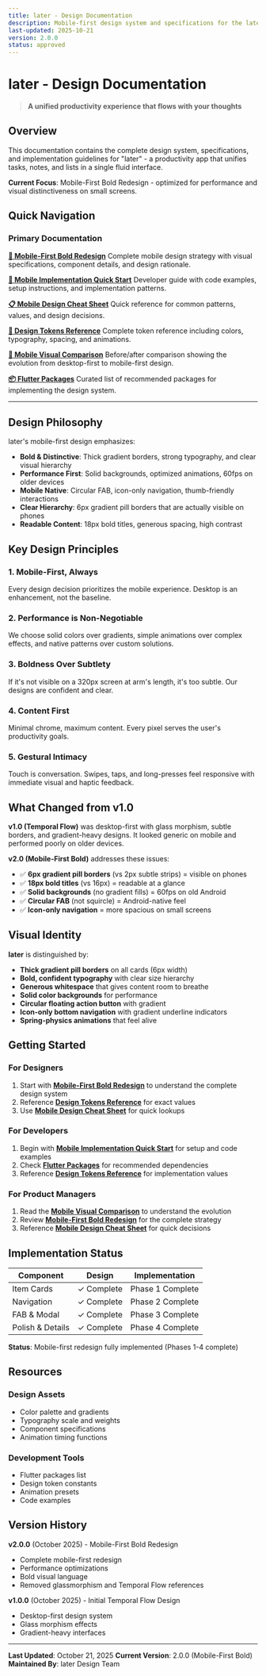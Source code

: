 ```yaml
---
title: later - Design Documentation
description: Mobile-first design system and specifications for the later productivity app
last-updated: 2025-10-21
version: 2.0.0
status: approved
---
```


# later - Design Documentation

> **A unified productivity experience that flows with your thoughts**

## Overview

This documentation contains the complete design system, specifications, and implementation guidelines for "later" - a productivity app that unifies tasks, notes, and lists in a single fluid interface.

**Current Focus**: Mobile-First Bold Redesign - optimized for performance and visual distinctiveness on small screens.

## Quick Navigation

### Primary Documentation

**[📱 Mobile-First Bold Redesign](./MOBILE-FIRST-BOLD-REDESIGN.md)**
Complete mobile design strategy with visual specifications, component details, and design rationale.

**[🚀 Mobile Implementation Quick Start](./MOBILE_IMPLEMENTATION_QUICK_START.md)**
Developer guide with code examples, setup instructions, and implementation patterns.

**[📋 Mobile Design Cheat Sheet](./MOBILE_DESIGN_CHEAT_SHEET.md)**
Quick reference for common patterns, values, and design decisions.

**[🎨 Design Tokens Reference](./DESIGN_TOKENS_REFERENCE.md)**
Complete token reference including colors, typography, spacing, and animations.

**[👀 Mobile Visual Comparison](./MOBILE_VISUAL_COMPARISON.md)**
Before/after comparison showing the evolution from desktop-first to mobile-first design.

**[📦 Flutter Packages](./FLUTTER-PACKAGES.md)**
Curated list of recommended packages for implementing the design system.

---

## Design Philosophy

later's mobile-first design emphasizes:

- **Bold & Distinctive**: Thick gradient borders, strong typography, and clear visual hierarchy
- **Performance First**: Solid backgrounds, optimized animations, 60fps on older devices
- **Mobile Native**: Circular FAB, icon-only navigation, thumb-friendly interactions
- **Clear Hierarchy**: 6px gradient pill borders that are actually visible on phones
- **Readable Content**: 18px bold titles, generous spacing, high contrast

## Key Design Principles

### 1. Mobile-First, Always
Every design decision prioritizes the mobile experience. Desktop is an enhancement, not the baseline.

### 2. Performance is Non-Negotiable
We choose solid colors over gradients, simple animations over complex effects, and native patterns over custom solutions.

### 3. Boldness Over Subtlety
If it's not visible on a 320px screen at arm's length, it's too subtle. Our designs are confident and clear.

### 4. Content First
Minimal chrome, maximum content. Every pixel serves the user's productivity goals.

### 5. Gestural Intimacy
Touch is conversation. Swipes, taps, and long-presses feel responsive with immediate visual and haptic feedback.

## What Changed from v1.0

**v1.0 (Temporal Flow)** was desktop-first with glass morphism, subtle borders, and gradient-heavy designs. It looked generic on mobile and performed poorly on older devices.

**v2.0 (Mobile-First Bold)** addresses these issues:

- ✅ **6px gradient pill borders** (vs 2px subtle strips) = visible on phones
- ✅ **18px bold titles** (vs 16px) = readable at a glance
- ✅ **Solid backgrounds** (no gradient fills) = 60fps on old Android
- ✅ **Circular FAB** (not squircle) = Android-native feel
- ✅ **Icon-only navigation** = more spacious on small screens

## Visual Identity

**later** is distinguished by:

- **Thick gradient pill borders** on all cards (6px width)
- **Bold, confident typography** with clear size hierarchy
- **Generous whitespace** that gives content room to breathe
- **Solid color backgrounds** for performance
- **Circular floating action button** with gradient
- **Icon-only bottom navigation** with gradient underline indicators
- **Spring-physics animations** that feel alive

## Getting Started

### For Designers

1. Start with **[Mobile-First Bold Redesign](./MOBILE-FIRST-BOLD-REDESIGN.md)** to understand the complete design system
2. Reference **[Design Tokens Reference](./DESIGN_TOKENS_REFERENCE.md)** for exact values
3. Use **[Mobile Design Cheat Sheet](./MOBILE_DESIGN_CHEAT_SHEET.md)** for quick lookups

### For Developers

1. Begin with **[Mobile Implementation Quick Start](./MOBILE_IMPLEMENTATION_QUICK_START.md)** for setup and code examples
2. Check **[Flutter Packages](./FLUTTER-PACKAGES.md)** for recommended dependencies
3. Reference **[Design Tokens Reference](./DESIGN_TOKENS_REFERENCE.md)** for implementation values

### For Product Managers

1. Read the **[Mobile Visual Comparison](./MOBILE_VISUAL_COMPARISON.md)** to understand the evolution
2. Review **[Mobile-First Bold Redesign](./MOBILE-FIRST-BOLD-REDESIGN.md)** for the complete strategy
3. Reference **[Mobile Design Cheat Sheet](./MOBILE_DESIGN_CHEAT_SHEET.md)** for quick decisions

## Implementation Status

| Component | Design | Implementation |
|-----------|--------|----------------|
| Item Cards | ✓ Complete | Phase 1 Complete |
| Navigation | ✓ Complete | Phase 2 Complete |
| FAB & Modal | ✓ Complete | Phase 3 Complete |
| Polish & Details | ✓ Complete | Phase 4 Complete |

**Status**: Mobile-first redesign fully implemented (Phases 1-4 complete)

## Resources

### Design Assets
- Color palette and gradients
- Typography scale and weights
- Component specifications
- Animation timing functions

### Development Tools
- Flutter packages list
- Design token constants
- Animation presets
- Code examples

## Version History

**v2.0.0** (October 2025) - Mobile-First Bold Redesign
- Complete mobile-first redesign
- Performance optimizations
- Bold visual language
- Removed glassmorphism and Temporal Flow references

**v1.0.0** (October 2025) - Initial Temporal Flow Design
- Desktop-first design system
- Glass morphism effects
- Gradient-heavy interfaces

---

**Last Updated**: October 21, 2025
**Current Version**: 2.0.0 (Mobile-First Bold)
**Maintained By**: later Design Team
